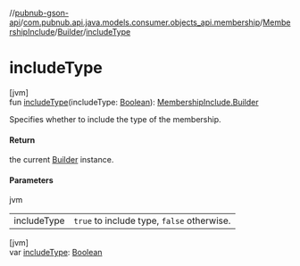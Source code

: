 //[pubnub-gson-api](../../../../index.md)/[com.pubnub.api.java.models.consumer.objects_api.membership](../../index.md)/[MembershipInclude](../index.md)/[Builder](index.md)/[includeType](include-type.md)

# includeType

[jvm]\
fun [includeType](include-type.md)(includeType: [Boolean](https://kotlinlang.org/api/latest/jvm/stdlib/kotlin/-boolean/index.html)): [MembershipInclude.Builder](index.md)

Specifies whether to include the type of the membership.

#### Return

the current [Builder](index.md) instance.

#### Parameters

jvm

| | |
|---|---|
| includeType | `true` to include type, `false` otherwise. |

[jvm]\
var [includeType](include-type.md): [Boolean](https://kotlinlang.org/api/latest/jvm/stdlib/kotlin/-boolean/index.html)
